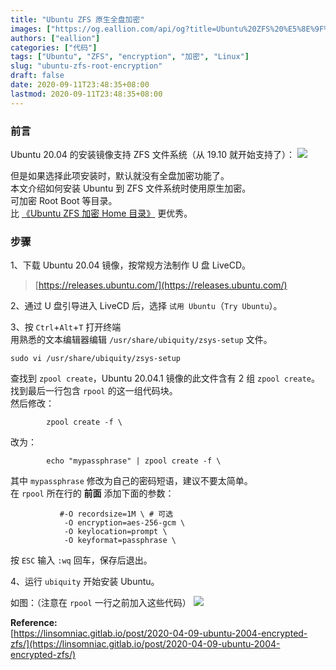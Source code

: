 ```yaml
---
title: "Ubuntu ZFS 原生全盘加密"
images: ["https://og.eallion.com/api/og?title=Ubuntu%20ZFS%20%E5%8E%9F%E7%94%9F%E5%85%A8%E7%9B%98%E5%8A%A0%E5%AF%86"]
authors: ["eallion"]
categories: ["代码"]
tags: ["Ubuntu", "ZFS", "encryption", "加密", "Linux"]
slug: "ubuntu-zfs-root-encryption"
draft: false
date: 2020-09-11T23:48:35+08:00
lastmod: 2020-09-11T23:48:35+08:00
---
```


### 前言

Ubuntu 20.04 的安装镜像支持 ZFS 文件系统（从 19.10 就开始支持了）：
![](/assets/images/posts/2020/09/install.png)

但是如果选择此项安装时，默认就没有全盘加密功能了。  
本文介绍如何安装 Ubuntu 到 ZFS 文件系统时使用原生加密。  
可加密 Root Boot 等目录。  
比 [《Ubuntu ZFS 加密 Home 目录》](https://eallion.com/ubuntu-zfs-encryption) 更优秀。

### 步骤

1、下载 Ubuntu 20.04 镜像，按常规方法制作 U 盘 LiveCD。

> [https://releases.ubuntu.com/](https://releases.ubuntu.com/)

2、通过 U 盘引导进入 LiveCD 后，选择 `试用 Ubuntu`（`Try Ubuntu`）。

3、按 `Ctrl`+`Alt`+`T` 打开终端  
用熟悉的文本编辑器编辑 `/usr/share/ubiquity/zsys-setup` 文件。

```
sudo vi /usr/share/ubiquity/zsys-setup
```

查找到 `zpool create`，Ubuntu 20.04.1 镜像的此文件含有 2 组 `zpool create`。  
找到最后一行包含 `rpool` 的这一组代码块。  
然后修改：

```
        zpool create -f \
```

改为：

```
        echo "mypassphrase" | zpool create -f \
```

其中 `mypassphrase` 修改为自己的密码短语，建议不要太简单。  
在 `rpool` 所在行的 **前面** 添加下面的参数：

```
           #-O recordsize=1M \ # 可选
            -O encryption=aes-256-gcm \
            -O keylocation=prompt \
            -O keyformat=passphrase \
```

按 `ESC` 输入 `:wq` 回车，保存后退出。

4、运行 `ubiquity` 开始安装 Ubuntu。

如图：（注意在 `rpool` 一行之前加入这些代码）
![](/assets/images/posts/2020/09/zsys-setup.png)

**Reference:**  
[https://linsomniac.gitlab.io/post/2020-04-09-ubuntu-2004-encrypted-zfs/](https://linsomniac.gitlab.io/post/2020-04-09-ubuntu-2004-encrypted-zfs/)
